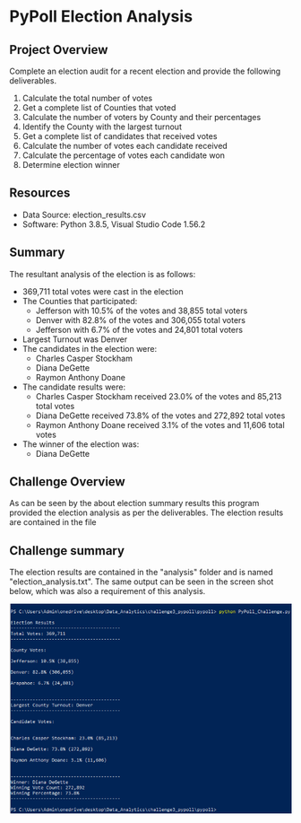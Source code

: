 # PyPoll Election Analysis

## Project Overview
Complete an election audit for a recent election and provide the following deliverables.

1. Calculate the total number of votes
2. Get a complete list of Counties that voted
3. Calculate the number of voters by County and their percentages
4. Identify the County with the largest turnout
5. Get a complete list of candidates that received votes
6. Calculate the number of votes each candidate received
7. Calculate the percentage of votes each candidate won
8. Determine election winner

## Resources
- Data Source: election_results.csv
- Software: Python 3.8.5, Visual Studio Code 1.56.2

## Summary
The resultant analysis of the election is as follows:
- 369,711 total votes were cast in the election
- The Counties that participated:
  - Jefferson with 10.5% of the votes and 38,855 total voters
  - Denver with 82.8% of the votes and 306,055 total voters
  - Jefferson with 6.7% of the votes and 24,801 total voters
- Largest Turnout was Denver
- The candidates in the election were:
  - Charles Casper Stockham
  - Diana DeGette
  - Raymon Anthony Doane
- The candidate results were:
  - Charles Casper Stockham received 23.0% of the votes and 85,213 total votes
  - Diana DeGette received 73.8% of the votes and 272,892 total votes
  - Raymon Anthony Doane received 3.1% of the votes and 11,606 total votes
- The winner of the election was:
  - Diana DeGette

## Challenge Overview

As can be seen by the about election summary results this program provided the election analysis as per the deliverables. The election results are contained in the file
## Challenge summary

The election results are contained in the "analysis" folder and is named "election_analysis.txt". The same output can be seen in the screen shot below, which was also a requirement of this analysis.

![Screen Output](Resources/Screen_Output.png)

